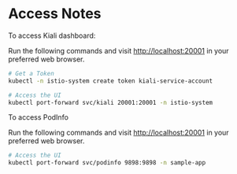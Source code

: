 # Access Notes

To access Kiali dashboard:

Run the following commands and visit [http://localhost:20001](http://localhost:20001) in your preferred web browser.

```bash
# Get a Token
kubectl -n istio-system create token kiali-service-account

# Access the UI
kubectl port-forward svc/kiali 20001:20001 -n istio-system
```

To access PodInfo

Run the following commands and visit [http://localhost:20001](http://localhost:20001) in your preferred web browser.

```bash
# Access the UI
kubectl port-forward svc/podinfo 9898:9898 -n sample-app
```
